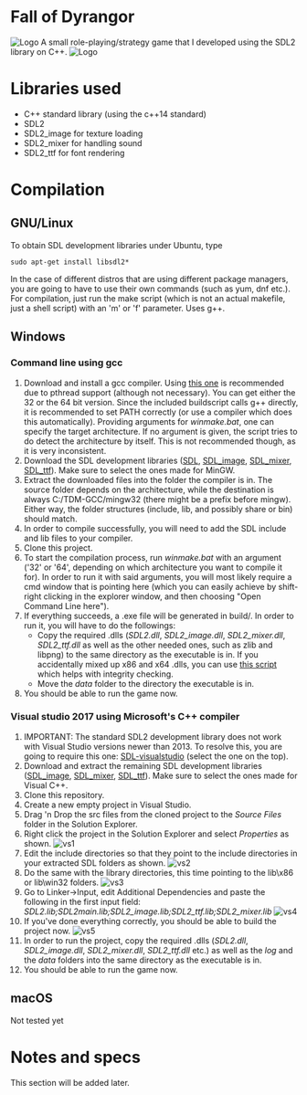 # Fall of Dyrangor
![Logo][logo] A small role-playing/strategy game that I developed using the SDL2 library on C++. ![Logo][logo]

[logo]: data/img/icon.png?raw=true

# Libraries used
* C++ standard library (using the c++14 standard)
* SDL2
* SDL2_image for texture loading
* SDL2_mixer for handling sound
* SDL2_ttf for font rendering

# Compilation
## GNU/Linux
To obtain SDL development libraries under Ubuntu, type
```
sudo apt-get install libsdl2*
```
In the case of different distros that are using different package managers, you are going to have to use their own commands (such as yum, dnf etc.). For compilation, just run the make script (which is not an actual makefile, just a shell script) with an 'm' or 'f' parameter. Uses g++.

## Windows

### Command line using gcc
1. Download and install a gcc compiler. Using [this one](http://tdm-gcc.tdragon.net/) is recommended due to pthread support (although not necessary). You can get either the 32 or the 64 bit version. Since the included buildscript calls g++ directly, it is recommended to set PATH correctly (or use a compiler which does this automatically). Providing arguments for *winmake.bat*, one can specify the target architecture. If no argument is given, the script tries to do detect the architecture by itself. This is not recommended though, as it is very inconsistent.
2. Download the SDL development libraries ([SDL][SDL], [SDL_image][SDL_image], [SDL_mixer][SDL_mixer], [SDL_ttf][SDL_ttf]). Make sure to select the ones made for MinGW.
3. Extract the downloaded files into the folder the compiler is in. The source folder depends on the architecture, while the destination is always C:/TDM-GCC/mingw32 (there might be a prefix before mingw). Either way, the folder structures (include, lib, and possibly share or bin) should match.
4. In order to compile successfully, you will need to add the SDL include and lib files to your compiler.
5. Clone this project.
6. To start the compilation process, run *winmake.bat* with an argument ('32' or '64', depending on which architecture you want to compile it for). In order to run it with said arguments, you will most likely require a cmd window that is pointing here (which you can easily achieve by shift-right clicking in the explorer window, and then choosing "Open Command Line here").
7. If everything succeeds, a .exe file will be generated in build/. In order to run it, you will have to do the followings:
	* Copy the required .dlls (*SDL2.dll*, *SDL2_image.dll*, *SDL2_mixer.dll*, *SDL2_ttf.dll* as well as the other needed ones, such as zlib and libpng) to the same directory as the executable is in. If you accidentally mixed up x86 and x64 .dlls, you can use [this script](test/windows_arch_checker.py) which helps with integrity checking.
	* Move the *data* folder to the directory the executable is in.
8. You should be able to run the game now.

### Visual studio 2017 using Microsoft's C++ compiler
1. IMPORTANT: The standard SDL2 development library does not work with Visual Studio versions newer than 2013. To resolve this, you are going to require this one: [SDL-visualstudio](https://buildbot.libsdl.org/sdl-builds/sdl-visualstudio/) (select the one on the top).
2. Download and extract the remaining SDL development libraries ([SDL_image][SDL_image], [SDL_mixer][SDL_mixer], [SDL_ttf][SDL_ttf]). Make sure to select the ones made for Visual C++. 
3. Clone this repository.
4. Create a new empty project in Visual Studio.
5. Drag 'n Drop the src files from the cloned project to the *Source Files* folder in the Solution Explorer.
6. Right click the project in the Solution Explorer and select *Properties* as shown.
![vs1](http://i.imgur.com/od5LVYi.png)
7. Edit the include directories so that they point to the include directories in your extracted SDL folders as shown.
![vs2](http://i.imgur.com/vzZ2itf.png)
8. Do the same with the library directories, this time pointing to the lib\x86 or lib\win32 folders.
![vs3](http://i.imgur.com/tO0tC51.png)
9. Go to Linker->Input, edit Additional Dependencies and paste the following in the first input field: *SDL2.lib;SDL2main.lib;SDL2_image.lib;SDL2_ttf.lib;SDL2_mixer.lib*
![vs4](http://i.imgur.com/lAJV9z0.png)
10. If you've done everything correctly, you should be able to build the project now.
![vs5](http://i.imgur.com/sc0nqWt.png)
11. In order to run the project, copy the required .dlls (*SDL2.dll*, *SDL2_image.dll*, *SDL2_mixer.dll*, *SDL2_ttf.dll* etc.) as well as the *log* and the *data* folders into the same directory as the executable is in.
12. You should be able to run the game now.

## macOS
Not tested yet

[SDL]: https://www.libsdl.org/download-2.0.php
[SDL_image]: https://www.libsdl.org/projects/SDL_image/
[SDL_mixer]: https://www.libsdl.org/projects/SDL_mixer/
[SDL_ttf]: https://www.libsdl.org/projects/SDL_ttf/

# Notes and specs
This section will be added later.

[//]: # (authors: kovlev, Bobobot)
